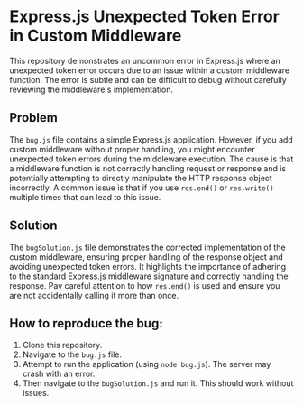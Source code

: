# Express.js Unexpected Token Error in Custom Middleware

This repository demonstrates an uncommon error in Express.js where an unexpected token error occurs due to an issue within a custom middleware function.  The error is subtle and can be difficult to debug without carefully reviewing the middleware's implementation.

## Problem

The `bug.js` file contains a simple Express.js application. However, if you add custom middleware without proper handling, you might encounter unexpected token errors during the middleware execution.   The cause is that a middleware function is not correctly handling request or response and is potentially attempting to directly manipulate the HTTP response object incorrectly.   A common issue is that if you use `res.end()` or `res.write()` multiple times that can lead to this issue.

## Solution

The `bugSolution.js` file demonstrates the corrected implementation of the custom middleware, ensuring proper handling of the response object and avoiding unexpected token errors.  It highlights the importance of adhering to the standard Express.js middleware signature and correctly handling the response. Pay careful attention to how `res.end()` is used and ensure you are not accidentally calling it more than once.

## How to reproduce the bug:
1. Clone this repository.
2. Navigate to the `bug.js` file.
3. Attempt to run the application (using `node bug.js`).  The server may crash with an error.
4. Then navigate to the `bugSolution.js` and run it.  This should work without issues.